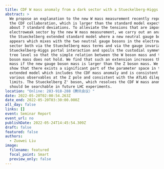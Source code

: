 ```yaml
---
title: CDF W mass anomaly from a dark sector with a Stueckelberg-Higgs portal
abstract: >
  We propose an explanation to the new W mass measurement recently reported by
  the CDF collaboration, which is larger than the standard model expectation by
  about 7 standard deviations. To alleviate the tensions that are imposed on the
  electroweak sector by the new W mass measurement, we carry out an analysis in
  the Stueckelberg extended standard model where a new neutral gauge boson
  appears which mixes with the two neutral gauge bosons in the electroweak
  sector both via the Stueckelberg mass terms and via the gauge invariant
  Stueckelberg-Higgs portal interaction and spoils the custodial symmetry at the
  tree level so that the simple relation between the W boson mass and the Z
  boson mass does not hold. We find that such an extension increases the W boson
  mass if the new gauge boson mass is larger than the Z boson mass. We further
  show that there exists a significant part of the parameter space in the
  extended model which includes the CDF mass anomaly and is consistent with the
  various observables at the Z pole and consistent with the ATLAS dilepton
  limits. The Stueckelberg Z' boson, which resolves the CDF W mass anomaly,
  should be searchable in future LHC experiments.
location: "Online: 283-918-288（腾讯会议）"
date: 2022-05-20T02:00:54.263Z
date_end: 2022-05-20T03:30:00.000Z
all_day: false
links: []
event: Seminar Report
event_url: no
publishDate: 2022-05-24T14:45:54.309Z
draft: false
featured: false
authors:
  - Zuowei Liu
image:
  filename: featured
  focal_point: Smart
  preview_only: false
---
```

